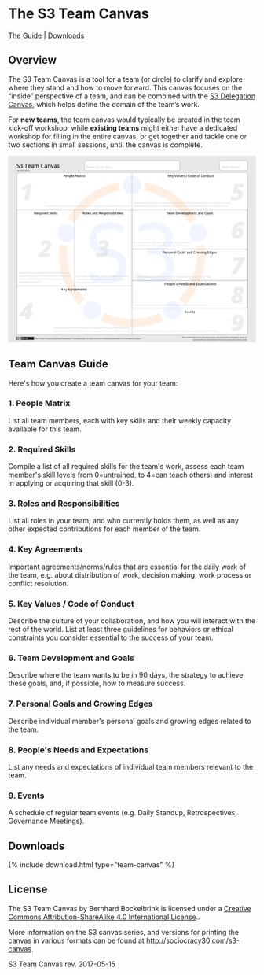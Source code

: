 # The S3 Team Canvas

[The Guide](#team-canvas-guide) | [Downloads](#downloads)


## Overview

The S3 Team Canvas is a tool for a team (or circle) to clarify and explore where they stand and how to move forward. This canvas focuses on the “inside” perspective of a team, and can be combined with the [S3 Delegation Canvas](s3-delegation-canvas.md), which helps define the domain of the team’s work. 

For **new teams**, the team canvas would typically be created in the team kick-off workshop, while **existing teams** might either have a dedicated workshop for filling in the entire canvas, or get together and tackle one or two sections in small sessions, until the canvas is complete.

![](/img/s3-team-canvas-sm.png)

## Team Canvas Guide

Here's how you create a team canvas for your team:


### 1. People Matrix

List all team members, each with key skills and their weekly capacity available for this team.

### 2. Required Skills

Compile a list of all required skills for the team's work, assess each team member's skill levels from 0=untrained, to 4=can teach others) and interest in applying or acquiring that skill (0-3).

### 3. Roles and Responsibilities

List all roles in your team, and who currently holds them, as well as any other expected contributions for each member of the team.

### 4. Key Agreements

Important agreements/norms/rules that are essential for the daily work of the team, e.g. about distribution of work, decision making, work process or conflict resolution.

### 5. Key Values / Code of Conduct

Describe the culture of your collaboration, and how you will interact with the rest of the world. List at least three guidelines for behaviors or ethical constraints you consider essential to the success of your team.

### 6. Team Development and Goals

Describe where the team wants to be in 90 days, the strategy to achieve these goals, and, if possible, how to measure success.

### 7. Personal Goals and Growing Edges

Describe individual member's personal goals and growing edges related to the team.

### 8. People's Needs and Expectations

List any needs and expectations of individual team members relevant to the team.

### 9. Events

A schedule of regular team events (e.g. Daily Standup, Retrospectives, Governance Meetings).

## Downloads

{% include download.html type="team-canvas" %} 


## License

The S3 Team Canvas by Bernhard Bockelbrink is licensed under a [Creative Commons Attribution-ShareAlike 4.0 International License](https://creativecommons.org/licenses/by-sa/4.0/)..

More information on the S3 canvas series, and versions for printing the canvas in various formats can be found at <http://sociocracy30.com/s3-canvas>.

S3 Team Canvas rev. 2017-05-15
